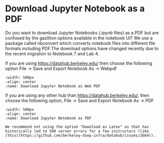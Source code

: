 # Download Jupyter Notebook as a PDF

Do you want to download Jupyter Notebooks (.ipynb files) as a PDF but are confused by the gazillion options available in the notebook UI? We use a package called nbconvert which converts notebook files into different file formats including PDF.The download options have changed recently due to the recent migration to Notebook 7 and Lab 4.

If you are using https://datahub.berkeley.edu/ then choose the following option
File -> Save and Export Notebook As -> Webpdf

```{figure} ../images/download_webPDF.png
:width: 500px
:align: center
:name: Download Jupyter Notebook as Web PDF
```

If you are using any other hub than https://datahub.berkeley.edu/, then choose the following option,
File -> Save and Export Notebook As -> PDF

```{figure} ../images/download_PDF.png
:width: 500px
:align: center
:name: Download Jupyter Notebook as PDF
```

```{note}
We recommend not using the option "Download as Latex" as that has historically led to 500 server errors for a few instructors (like [this](https://github.com/berkeley-dsep-infra/datahub/issues/2664)).
```

